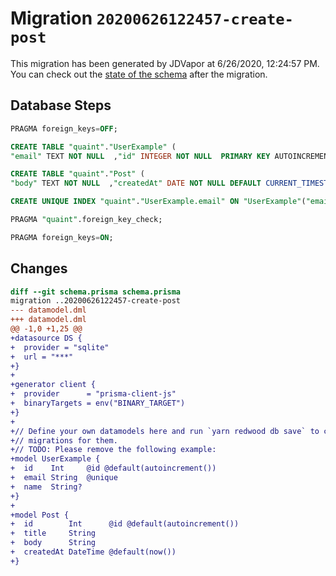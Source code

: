 # Migration `20200626122457-create-post`

This migration has been generated by JDVapor at 6/26/2020, 12:24:57 PM.
You can check out the [state of the schema](./schema.prisma) after the migration.

## Database Steps

```sql
PRAGMA foreign_keys=OFF;

CREATE TABLE "quaint"."UserExample" (
"email" TEXT NOT NULL  ,"id" INTEGER NOT NULL  PRIMARY KEY AUTOINCREMENT,"name" TEXT   )

CREATE TABLE "quaint"."Post" (
"body" TEXT NOT NULL  ,"createdAt" DATE NOT NULL DEFAULT CURRENT_TIMESTAMP ,"id" INTEGER NOT NULL  PRIMARY KEY AUTOINCREMENT,"title" TEXT NOT NULL  )

CREATE UNIQUE INDEX "quaint"."UserExample.email" ON "UserExample"("email")

PRAGMA "quaint".foreign_key_check;

PRAGMA foreign_keys=ON;
```

## Changes

```diff
diff --git schema.prisma schema.prisma
migration ..20200626122457-create-post
--- datamodel.dml
+++ datamodel.dml
@@ -1,0 +1,25 @@
+datasource DS {
+  provider = "sqlite"
+  url = "***"
+}
+
+generator client {
+  provider      = "prisma-client-js"
+  binaryTargets = env("BINARY_TARGET")
+}
+
+// Define your own datamodels here and run `yarn redwood db save` to create
+// migrations for them.
+// TODO: Please remove the following example:
+model UserExample {
+  id    Int     @id @default(autoincrement())
+  email String  @unique
+  name  String?
+}
+
+model Post {
+  id        Int      @id @default(autoincrement())
+  title     String
+  body      String
+  createdAt DateTime @default(now())
+}
```


